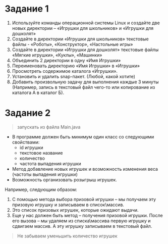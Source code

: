  
# Задание 1
 
1. Используйте команды операционной системы Linux и создайте две новых директории – «Игрушки для школьников» и «Игрушки для дошколят»
2. Создайте в директории «Игрушки для школьников» текстовые файлы - «Роботы», «Конструктор», «Настольные игры»
3. Создайте в директории «Игрушки для дошколят» текстовые файлы «Мягкие игрушки», «Куклы», «Машинки»
4. Объединить 2 директории в одну «Имя Игрушки»
5. Переименовать директорию «Имя Игрушки» в «Игрушки»
6. Просмотреть содержимое каталога «Игрушки».
7. Установить и удалить snap-пакет. (Любой, какой хотите)
8. Добавить произвольную задачу для выполнения каждые 3 минуты (Например, запись в текстовый файл чего-то или копирование из каталога А в каталог Б).
 
 
# Задание 2

> запускать из файла Main.java
  
- В программе должен быть минимум один класс со следующими свойствами:
    + id игрушки
    + текстовое название
    + количество
    + частота выпадения игрушки
- Метод добавление новых игрушек и возможность изменения веса (частоты выпадения игрушки)
- Возможность организовать розыгрыш игрушек.


Например, следующим образом:
1. С помощью метода выбора призовой игрушки – мы получаем эту призовую игрушку и записываем в список\массив.
2. Это список призовых игрушек, которые ожидают выдачи.
3. Еще у нас должен быть метод – получения призовой игрушки. После его вызова – мы удаляем из списка\массива первую игрушку и сдвигаем массив. А эту игрушку записываем в текстовый файл.

> Не забываем уменьшить количество игрушек